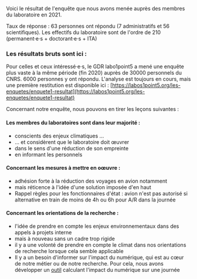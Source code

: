 

Voici le résultat de l'enquête que nous avons menée auprès des membres du laboratoire en 2021.

Taux de réponse : 63 personnes ont répondu (7 administratifs et 56 scientifiques). Les effectifs du laboratoire sont de l'ordre de 210 (permanent·e·s + doctorant·e·s + ITA)

### **Les résultats bruts sont ici** :

Pour celles et ceux intéressé·e·s, le GDR labo1point5 a mené une enquête plus vaste à la même période (fin 2020) auprès de 30000 personnels du CNRS. 6000 personnes y ont répondu. L'analyse est toujours en cours, mais une première restitution est disponible ici : [https://labos1point5.org/les-enquetes/enquete1-resultat](https://labos1point5.org/les-enquetes/enquete1-resultat)

Concernant notre enquête, nous pouvons en tirer les leçons suivantes :

#### **Les membres du laboratoires sont dans leur majorité** :

- conscients des enjeux climatiques ...
- ... et considèrent que le laboratoire doit œuvrer
- dans le sens d'une réduction de son empreinte 
- en informant les personnels

#### **Concernant les mesures à mettre en oœuvre** :

- adhésion forte à la réduction des voyages en avion notamment
- mais réticence à l'idée d'une solution imposée d'en haut
- Rappel règles pour les fonctionnaires d'état : avion n'est pas autorisé si alternative en train de moins de 4h ou 6h pour A/R dans la journée

#### **Concernant les orientations de la recherche** :

- l'idée de prendre en compte les enjeux environnementaux dans des appels à projets interne
- mais à nouveau sans un cadre trop rigide
- il y a une volonté de prendre en compte le climat dans nos orientations de recherche lorsque cela semble applicable
- Il y a un besoin d'informer sur l'impact du numérique, qui est au cœur de notre métier ou de notre recherche. Pour cela, nous avons développer un [outil](https://mon-impact-numerique.web.app) calculant l'impact du numérique sur une journée

